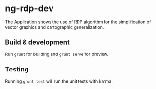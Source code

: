 # ng-rdp-dev

The Application shows the use of RDP algorithm for the simplification of vector graphics and cartographic generalization..

## Build & development

Run `grunt` for building and `grunt serve` for preview.

## Testing

Running `grunt test` will run the unit tests with karma.
